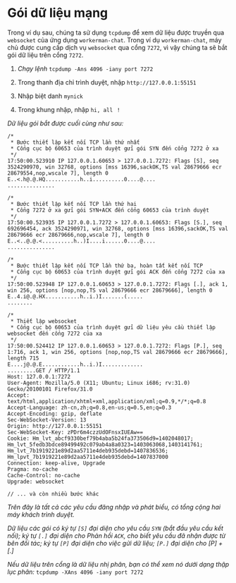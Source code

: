 # Gói dữ liệu mạng

Trong ví dụ sau, chúng ta sử dụng `tcpdump` để xem dữ liệu được truyền qua `websocket` của ứng dụng `workerman-chat`. Trong ví dụ `workerman-chat`, máy chủ được cung cấp dịch vụ `websocket` qua cổng `7272`, vì vậy chúng ta sẽ bắt gói dữ liệu trên cổng `7272`.

1. *Chạy lệnh* `tcpdump -Ans 4096 -iany port 7272`

2. Trong thanh địa chỉ trình duyệt, nhập `http://127.0.0.1:55151`

3. Nhập biệt danh `mynick`

4. Trong khung nhập, nhập `hi, all ！`

*Dữ liệu gói bắt được cuối cùng như sau:*

```plaintext
/*
 * Bước thiết lập kết nối TCP lần thứ nhất
 * Cổng cục bộ 60653 của trình duyệt gửi gói SYN đến cổng 7272 ở xa
 */
17:50:00.523910 IP 127.0.0.1.60653 > 127.0.0.1.7272: Flags [S], seq 3524290970, win 32768, options [mss 16396,sackOK,TS val 28679666 ecr 28679554,nop,wscale 7], length 0
E..<.h@.@.HQ...........h..i..........0....@....
...............

/*
 * Bước thiết lập kết nối TCP lần thứ hai
 * Cổng 7272 ở xa gửi gói SYN+ACK đến cổng 60653 của trình duyệt 
 */
17:50:00.523935 IP 127.0.0.1.7272 > 127.0.0.1.60653: Flags [S.], seq 692696454, ack 3524290971, win 32768, options [mss 16396,sackOK,TS val 28679666 ecr 28679666,nop,wscale 7], length 0
E..<..@.@.<..........h..)I....i......0....@....
...............

/*
 * Bước thiết lập kết nối TCP lần thứ ba, hoàn tất kết nối TCP
 * Cổng cục bộ 60653 của trình duyệt gửi gói ACK đến cổng 7272 của xa
 */
17:50:00.523948 IP 127.0.0.1.60653 > 127.0.0.1.7272: Flags [.], ack 1, win 256, options [nop,nop,TS val 28679666 ecr 28679666], length 0
E..4.i@.@.HX...........h..i.)I.......(.....
........

/*
 * Thiết lập websocket
 * Cổng cục bộ 60653 của trình duyệt gửi dữ liệu yêu cầu thiết lập websocket đến cổng 7272 của xa
 */
17:50:00.524412 IP 127.0.0.1.60653 > 127.0.0.1.7272: Flags [P.], seq 1:716, ack 1, win 256, options [nop,nop,TS val 28679666 ecr 28679666], length 715
E....j@.@.E............h..i.)I.............
.........GET / HTTP/1.1
Host: 127.0.0.1:7272
User-Agent: Mozilla/5.0 (X11; Ubuntu; Linux i686; rv:31.0) Gecko/20100101 Firefox/31.0
Accept: text/html,application/xhtml+xml,application/xml;q=0.9,*/*;q=0.8
Accept-Language: zh-cn,zh;q=0.8,en-us;q=0.5,en;q=0.3
Accept-Encoding: gzip, deflate
Sec-WebSocket-Version: 13
Origin: http://127.0.0.1:55151
Sec-WebSocket-Key: zPDr6m4czzUdOFnsxIUEAw==
Cookie: Hm_lvt_abcf9330bef79b4aba5b24fa373506d9=1402048017; Hm_lvt_5fedb3bdce89499492c079ab4a8a0323=1403063068,1403141761; Hm_lvt_7b1919221e89d2aa5711e4deb935debd=1407836536; Hm_lpvt_7b1919221e89d2aa5711e4deb935debd=1407837000
Connection: keep-alive, Upgrade
Pragma: no-cache
Cache-Control: no-cache
Upgrade: websocket

// ... và còn nhiều bước khác
```

*Trên đây là tất cả các yêu cầu đăng nhập và phát biểu, có tổng cộng hai máy khách trình duyệt.*

*Dữ liệu các gói có ký tự ```[S]``` đại diện cho yêu cầu ```SYN``` (bắt đầu yêu cầu kết nối); ký tự ```[.]``` đại diện cho Phản hồi ```ACK```, cho biết yêu cầu đã nhận được từ bên đối tác; ký tự ```[P]``` đại diện cho việc gửi dữ liệu; ```[P.]``` đại diện cho [P] + [.]*

*Nếu dữ liệu trên cổng là dữ liệu nhị phân, bạn có thể xem nó dưới dạng thập lục phân:* ```tcpdump -XAns 4096 -iany port 7272```
